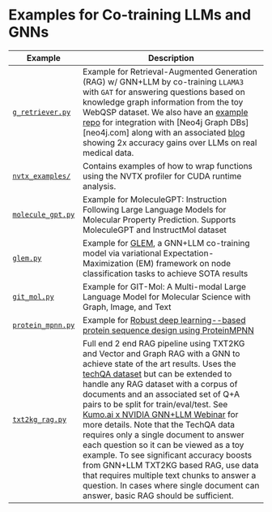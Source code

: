 # Examples for Co-training LLMs and GNNs

| Example                                | Description                                                                                                                                                                                                                                                                                                                                                                                                                                                                                                                               |
| -------------------------------------- | ----------------------------------------------------------------------------------------------------------------------------------------------------------------------------------------------------------------------------------------------------------------------------------------------------------------------------------------------------------------------------------------------------------------------------------------------------------------------------------------------------------------------------------------- |
| [`g_retriever.py`](./g_retriever.py)   | Example for Retrieval-Augmented Generation (RAG) w/ GNN+LLM by co-training `LLAMA3` with `GAT` for answering questions based on knowledge graph information from the toy WebQSP dataset. We also have an [example repo](https://github.com/neo4j-product-examples/neo4j-gnn-llm-example) for integration with [Neo4j Graph DBs][neo4j.com] along with an associated [blog](https://developer.nvidia.com/blog/boosting-qa-accuracy-with-graphrag-using-pyg-and-graph-databases/) showing 2x accuracy gains over LLMs on real medical data. |
| [`nvtx_examples/`](./nvtx_examples/)   | Contains examples of how to wrap functions using the NVTX profiler for CUDA runtime analysis.                                                                                                                                                                                                                                                                                                                                                                                                                                             |
| [`molecule_gpt.py`](./molecule_gpt.py) | Example for MoleculeGPT: Instruction Following Large Language Models for Molecular Property Prediction. Supports MoleculeGPT and InstructMol dataset                                                                                                                                                                                                                                                                                                                                                                                      |
| [`glem.py`](./glem.py)                 | Example for [GLEM](https://arxiv.org/abs/2210.14709), a GNN+LLM co-training model via variational Expectation-Maximization (EM) framework on node classification tasks to achieve SOTA results                                                                                                                                                                                                                                                                                                                                            |
| [`git_mol.py`](./git_mol.py)           | Example for GIT-Mol: A Multi-modal Large Language Model for Molecular Science with Graph, Image, and Text                                                                                                                                                                                                                                                                                                                                                                                                                                 |
| [`protein_mpnn.py`](./protein_mpnn.py) | Example for [Robust deep learning--based protein sequence design using ProteinMPNN](https://www.biorxiv.org/content/10.1101/2022.06.03.494563v1)                                                                                                                                                                                                                                                                                                                                                                                          |
| [`txt2kg_rag.py`](./txt2kg_rag.py)     | Full end 2 end RAG pipeline using TXT2KG and Vector and Graph RAG with a GNN to achieve state of the art results. Uses the [techQA dataset](https://paperswithcode.com/dataset/techqa) but can be extended to handle any RAG dataset with a corpus of documents and an associated set of Q+A pairs to be split for train/eval/test. See [Kumo.ai x NVIDIA GNN+LLM Webinar](https://www.youtube.com/watch?v=uRIA8e7Y_vs) for more details. Note that the TechQA data requires only a single document to answer each question so it can be viewed as a toy example. To see significant accuracy boosts from GNN+LLM TXT2KG based RAG, use data that requires multiple text chunks to answer a question. In cases where single document can answer, basic RAG  should be sufficient.                                                                                              |
